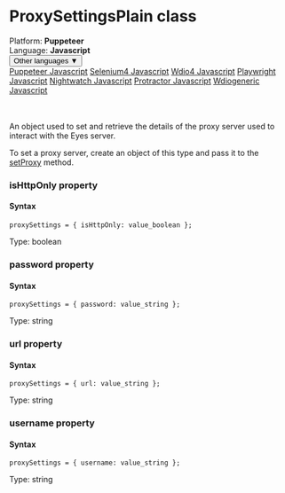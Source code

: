 # ProxySettingsPlain class
<div class='platform-bar-container-div'><div class='platform-bar-div'>Platform:  <b> Puppeteer</b>
</div><div class='platform-bar-div'>Language: <b>Javascript</b></div><div class='dropdown-button-container-div'><button class='sdk-language-dropdown-button'>Other languages ▼</button><div class='dropdown-content'>
<a href='../../puppeteer/javascript/proxysettingsplain'>Puppeteer Javascript</a>
<a href='../../selenium4/javascript/proxysettingsplain'>Selenium4 Javascript</a>
<a href='../../wdio4/javascript/proxysettingsplain'>Wdio4 Javascript</a>
<a href='../../playwright/javascript/proxysettingsplain'>Playwright Javascript</a>
<a href='../../nightwatch/javascript/proxysettingsplain'>Nightwatch Javascript</a>
<a href='../../protractor/javascript/proxysettingsplain'>Protractor Javascript</a>
<a href='../../wdiogeneric/javascript/proxysettingsplain'>Wdiogeneric Javascript</a>
</div></div><br /><br /></div>




An object used to set and retrieve the details of the proxy server used to interact with the Eyes server.

To set a proxy server, create an object of this type and pass it to the [setProxy](./eyes#setproxy-method) method.


### isHttpOnly property
#### Syntax


    proxySettings = { isHttpOnly: value_boolean };
    

Type: boolean

### password property
#### Syntax


    proxySettings = { password: value_string };
    

Type: string

### url property
#### Syntax


    proxySettings = { url: value_string };
    

Type: string

### username property
#### Syntax


    proxySettings = { username: value_string };
    

Type: string
